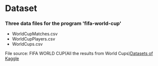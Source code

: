 # Dataset
### Three data files for the program 'fifa-world-cup'
* WorldCupMatches.csv 
* WorldCupPlayers.csv
* WorldCups.csv

File source: FIFA WORLD CUP(All the results from World Cups)[Datasets of Kaggle](https://www.kaggle.com/datasets)
